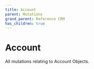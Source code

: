 ```yaml
---
title: Account
parent: Mutations
grand_parent: Reference CRM
has_children: true
---
```


# Account

All mutations relating to Account Objects.

